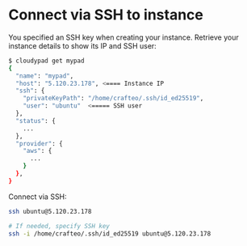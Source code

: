 # Connect via SSH to instance

You specified an SSH key when creating your instance. Retrieve your instance details to show its IP and SSH user:

```sh 
$ cloudypad get mypad
{
  "name": "mypad",
  "host": "5.120.23.178", <==== Instance IP
  "ssh": {
    "privateKeyPath": "/home/crafteo/.ssh/id_ed25519",
    "user": "ubuntu"  <===== SSH user
  },
  "status": {
    ...
  },
  "provider": {
    "aws": {
      ...
    }
  },
}
```

Connect via SSH:

```sh
ssh ubuntu@5.120.23.178

# If needed, specify SSH key
ssh -i /home/crafteo/.ssh/id_ed25519 ubuntu@5.120.23.178
```